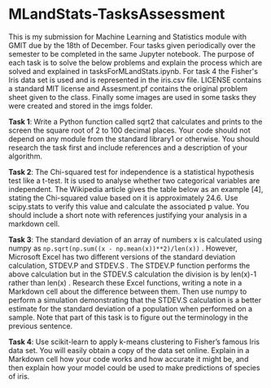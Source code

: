 # MLandStats-TasksAssessment

This is my submission for Machine Learning and Statistics module with GMIT due by the 18th of December. Four tasks given periodically over the semester to be completed in the same Jupyter notebook. The purpose of each task is to solve the below problems and explain the process which are solved and explained in tasksForMLandStats.ipynb. For task 4 the Fisher's Iris data set is used and is represented in the iris.csv file. LICENSE contains a standard MIT license and Assesment.pf contains the original problem sheet given to the class. Finally some images are used in some tasks they were created and stored in the imgs folder.

**Task 1**: Write a Python function called sqrt2 that calculates and
prints to the screen the square root of 2 to 100 decimal places. Your code should
not depend on any module from the standard library1 or otherwise. You should
research the task first and include references and a description of your algorithm.

**Task 2**: The Chi-squared test for independence is a statistical
hypothesis test like a t-test. It is used to analyse whether two categorical variables
are independent. The Wikipedia article gives the table below as an example [4],
stating the Chi-squared value based on it is approximately 24.6. Use scipy.stats
to verify this value and calculate the associated p value. You should include a short
note with references justifying your analysis in a markdown cell.

**Task 3**: The standard deviation of an array of numbers x is
calculated using numpy as `np.sqrt(np.sum((x - np.mean(x))**2)/len(x))` .
However, Microsoft Excel has two different versions of the standard deviation
calculation, STDEV.P and STDEV.S . The STDEV.P function performs the above
calculation but in the STDEV.S calculation the division is by len(x)-1 rather
than len(x) . Research these Excel functions, writing a note in a Markdown cell
about the difference between them. Then use numpy to perform a simulation
demonstrating that the STDEV.S calculation is a better estimate for the standard
deviation of a population when performed on a sample. Note that part of this task
is to figure out the terminology in the previous sentence.

**Task 4**:  Use scikit-learn to apply k-means clustering to
Fisher’s famous Iris data set. You will easily obtain a copy of the data set online. 
Explain in a Markdown cell how your code works and how accurate it might
be, and then explain how your model could be used to make predictions of species
of iris.
